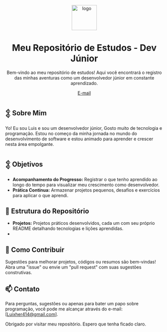 <p align="center">
  <img src="https://mir-s3-cdn-cf.behance.net/projects/404/f70eea175286125.Y3JvcCw4OTUsNzAwLDAsNTE2.jpeg" alt="logo" width="80" height="80">
</p>

<h1 align="center">Meu Repositório de Estudos - Dev Júnior</h1>

<p align="center">
  Bem-vindo ao meu repositório de estudos! Aqui você encontrará o registro das minhas aventuras como um desenvolvedor júnior em constante aprendizado.
</p>

<p align="center">
  <a href="mailto:Luixhenr414@gmail.com">E-mail</a>
</p>

## 𒉭 Sobre Mim
Yo! Eu sou Luis e sou um desenvolvedor júnior, Gosto muito de  tecnologia e programação. Estou no começo da minha jornada no mundo do desenvolvimento de software e estou animado para aprender e crescer nesta área empolgante.

## 𒉭 Objetivos
- **Acompanhamento do Progresso:** Registrar o que tenho aprendido ao longo do tempo para visualizar meu crescimento como desenvolvedor.
- **Prática Contínua:** Armazenar projetos pequenos, desafios e exercícios para aplicar o que aprendi.

## 📂 Estrutura do Repositório
- **Projetos:** Projetos práticos desenvolvidos, cada um com seu próprio README detalhando tecnologias e lições aprendidas.
- 
## 🤝 Como Contribuir
Sugestões para melhorar projetos, códigos ou resumos são bem-vindas! Abra uma "issue" ou envie um "pull request" com suas sugestões construtivas.

## 📫 Contato
Para perguntas, sugestões ou apenas para bater um papo sobre programação, você pode me alcançar através do e-mail: [Luixher414@gmail.com].

Obrigado por visitar meu repositório. Espero que tenha ficado claro.
